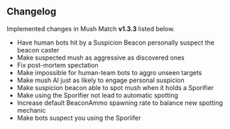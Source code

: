 ## Changelog

Implemented changes in Mush Match **v1.3.3** listed below.

* Have human bots hit by a Suspicion Beacon personally suspect the beacon caster
* Make suspected mush as aggressive as discovered ones
* Fix post-mortem spectation
* Make impossible for human-team bots to aggro unseen targets
* Make mush AI just as likely to engage personal suspicion
* Make suspicion beacon able to spot mush when it holds a Sporifier
* Make using the Sporifier not lead to automatic spotting
* Increase default BeaconAmmo spawning rate to balance new spotting mechanic
* Make bots suspect you using the Sporiifer
